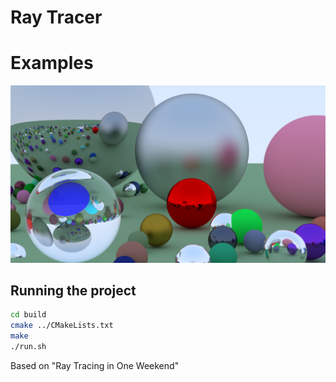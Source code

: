 # Ray Tracer

# Examples

<img src="/results/scene1.png" />


## Running the project

```bash
cd build
cmake ../CMakeLists.txt
make
./run.sh
```

Based on "Ray Tracing in One Weekend"
